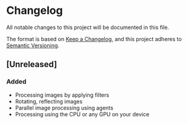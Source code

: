 # Changelog
All notable changes to this project will be documented in this file.

The format is based on [Keep a Changelog](https://keepachangelog.com/en/1.0.0/),
and this project adheres to [Semantic Versioning](https://semver.org/spec/v2.0.0.html).

## [Unreleased]

### Added
- Processing images by applying filters
- Rotating, reflecting images
- Parallel image processing using agents
- Processing using the CPU or any GPU on your device

[0.1.0]: https://github.com/LeonidLodygin/ImageProcessing/releases/tag/v1.0.0
